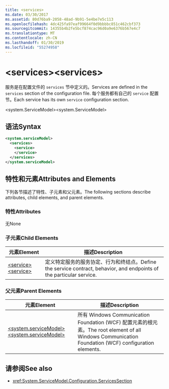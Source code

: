 ```yaml
---
title: <services>
ms.date: 03/30/2017
ms.assetid: 80d76ba9-2058-48ad-9b91-5e4be7e5c113
ms.openlocfilehash: 4dc425fa97eaf99664f0d9bbbbc851c462cbf373
ms.sourcegitcommit: 14355b4b2fe5bcf874cac96d0a9e6376b567e4c7
ms.translationtype: MT
ms.contentlocale: zh-CN
ms.lasthandoff: 01/30/2019
ms.locfileid: "55274958"
---
```

# <a name="services"></a><span data-ttu-id="cc973-101">\<services></span><span class="sxs-lookup"><span data-stu-id="cc973-101">\<services></span></span>
<span data-ttu-id="cc973-102">服务是在配置文件的 `services` 节中定义的。</span><span class="sxs-lookup"><span data-stu-id="cc973-102">Services are defined in the `services` section of the configuration file.</span></span> <span data-ttu-id="cc973-103">每个服务都有自己的 `service` 配置节。</span><span class="sxs-lookup"><span data-stu-id="cc973-103">Each service has its own `service` configuration section.</span></span>  
  
 <span data-ttu-id="cc973-104">\<system.ServiceModel></span><span class="sxs-lookup"><span data-stu-id="cc973-104">\<system.ServiceModel></span></span>  
  
## <a name="syntax"></a><span data-ttu-id="cc973-105">语法</span><span class="sxs-lookup"><span data-stu-id="cc973-105">Syntax</span></span>  
  
```xml  
<system.serviceModel>
  <services>
    <service>
    </service>
  </services>
</system.serviceModel>
```  
  
## <a name="attributes-and-elements"></a><span data-ttu-id="cc973-106">特性和元素</span><span class="sxs-lookup"><span data-stu-id="cc973-106">Attributes and Elements</span></span>  
 <span data-ttu-id="cc973-107">下列各节描述了特性、子元素和父元素。</span><span class="sxs-lookup"><span data-stu-id="cc973-107">The following sections describe attributes, child elements, and parent elements.</span></span>  
  
### <a name="attributes"></a><span data-ttu-id="cc973-108">特性</span><span class="sxs-lookup"><span data-stu-id="cc973-108">Attributes</span></span>  
 <span data-ttu-id="cc973-109">无</span><span class="sxs-lookup"><span data-stu-id="cc973-109">None</span></span>  
  
### <a name="child-elements"></a><span data-ttu-id="cc973-110">子元素</span><span class="sxs-lookup"><span data-stu-id="cc973-110">Child Elements</span></span>  
  
|<span data-ttu-id="cc973-111">元素</span><span class="sxs-lookup"><span data-stu-id="cc973-111">Element</span></span>|<span data-ttu-id="cc973-112">描述</span><span class="sxs-lookup"><span data-stu-id="cc973-112">Description</span></span>|  
|-------------|-----------------|  
|[<span data-ttu-id="cc973-113">\<service></span><span class="sxs-lookup"><span data-stu-id="cc973-113">\<service></span></span>](../../../../../docs/framework/configure-apps/file-schema/wcf/service.md)|<span data-ttu-id="cc973-114">定义特定服务的服务协定、行为和终结点。</span><span class="sxs-lookup"><span data-stu-id="cc973-114">Define the service contract, behavior, and endpoints of the particular service.</span></span>|  
  
### <a name="parent-elements"></a><span data-ttu-id="cc973-115">父元素</span><span class="sxs-lookup"><span data-stu-id="cc973-115">Parent Elements</span></span>  
  
|<span data-ttu-id="cc973-116">元素</span><span class="sxs-lookup"><span data-stu-id="cc973-116">Element</span></span>|<span data-ttu-id="cc973-117">描述</span><span class="sxs-lookup"><span data-stu-id="cc973-117">Description</span></span>|  
|-------------|-----------------|  
|[<span data-ttu-id="cc973-118">\<system.serviceModel></span><span class="sxs-lookup"><span data-stu-id="cc973-118">\<system.serviceModel></span></span>](../../../../../docs/framework/configure-apps/file-schema/wcf/system-servicemodel.md)|<span data-ttu-id="cc973-119">所有 Windows Communication Foundation (WCF) 配置元素的根元素。</span><span class="sxs-lookup"><span data-stu-id="cc973-119">The root element of all Windows Communication Foundation (WCF) configuration elements.</span></span>|  
  
## <a name="see-also"></a><span data-ttu-id="cc973-120">请参阅</span><span class="sxs-lookup"><span data-stu-id="cc973-120">See also</span></span>
- <xref:System.ServiceModel.Configuration.ServicesSection>
